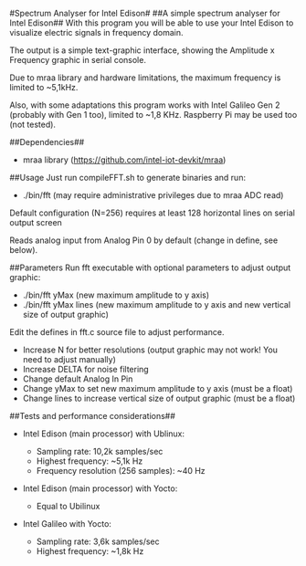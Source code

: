 #Spectrum Analyser for Intel Edison#
##A simple spectrum analyser for Intel Edison##
With this program you will be able to use your Intel Edison to visualize electric signals in frequency domain.

The output is a simple text-graphic interface, showing the Amplitude x Frequency graphic in serial console.

Due to mraa library and hardware limitations, the maximum frequency is limited to ~5,1kHz.

Also, with some adaptations this program works with Intel Galileo Gen 2 (probably with Gen 1 too), limited to ~1,8 KHz. Raspberry Pi may be used too (not tested).

##Dependencies##
- mraa library (https://github.com/intel-iot-devkit/mraa)

##Usage
Just run compileFFT.sh to generate binaries and run:
- ./bin/fft (may require administrative privileges due to mraa ADC read)

Default configuration (N=256) requires at least 128 horizontal lines on serial output screen

Reads analog input from Analog Pin 0 by default (change in define, see below).

##Parameters
Run fft executable with optional parameters to adjust output graphic:
- ./bin/fft yMax (new maximum amplitude to y axis)
- ./bin/fft yMax lines (new maximum amplitude to y axis and new vertical size of output graphic)

Edit the defines in fft.c source file to adjust performance.
- Increase N for better resolutions (output graphic may not work! You need to adjust manually)
- Increase DELTA for noise filtering
- Change default Analog In Pin
- Change yMax to set new maximum amplitude to y axis (must be a float)
- Change lines to increase vertical size of output graphic (must be a float)


##Tests and performance considerations##
- Intel Edison (main processor) with Ublinux:
   * Sampling rate: 10,2k samples/sec
   * Highest frequency: ~5,1k Hz
   * Frequency resolution (256 samples): ~40 Hz

- Intel Edison (main processor) with Yocto:
  * Equal to Ubilinux

- Intel Galileo with Yocto:
   * Sampling rate: 3,6k samples/sec
   * Highest frequency: ~1,8k Hz
